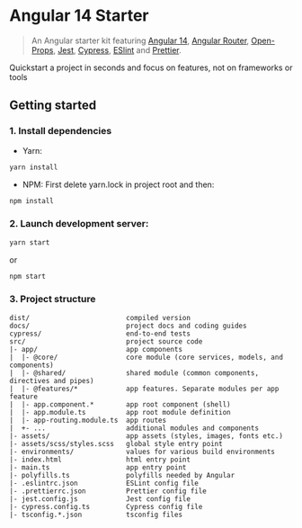 # Angular 14 Starter

> An Angular starter kit featuring [Angular 14](https://angular.io/), [Angular Router](https://angular.io/api/router), [Open-Props](https://open-props.style/), [Jest](https://jestjs.io/), [Cypress](https://www.cypress.io/), [ESlint](https://eslint.org/) and [Prettier](https://prettier.io/).

Quickstart a project in seconds and focus on features, not on frameworks or tools

## Getting started

### 1. Install dependencies

- Yarn:

```bash
yarn install
```

- NPM: First delete yarn.lock in project root and then:

```bash
npm install
```

### 2. Launch development server:

```bash
yarn start
```

or

```bash
npm start
```

### 3. Project structure

```
dist/                        compiled version
docs/                        project docs and coding guides
cypress/                     end-to-end tests
src/                         project source code
|- app/                      app components
|  |- @core/                 core module (core services, models, and components)
|  |- @shared/               shared module (common components, directives and pipes)
|  |- @features/*            app features. Separate modules per app feature
|  |- app.component.*        app root component (shell)
|  |- app.module.ts          app root module definition
|  |- app-routing.module.ts  app routes
|  +- ...                    additional modules and components
|- assets/                   app assets (styles, images, fonts etc.)
|- assets/scss/styles.scss   global style entry point
|- environments/             values for various build environments
|- index.html                html entry point
|- main.ts                   app entry point
|- polyfills.ts              polyfills needed by Angular
|- .eslintrc.json            ESLint config file
|- .prettierrc.json          Prettier config file
|- jest.config.js            Jest config file
|- cypress.config.ts         Cypress config file
|- tsconfig.*.json           tsconfig files
```
